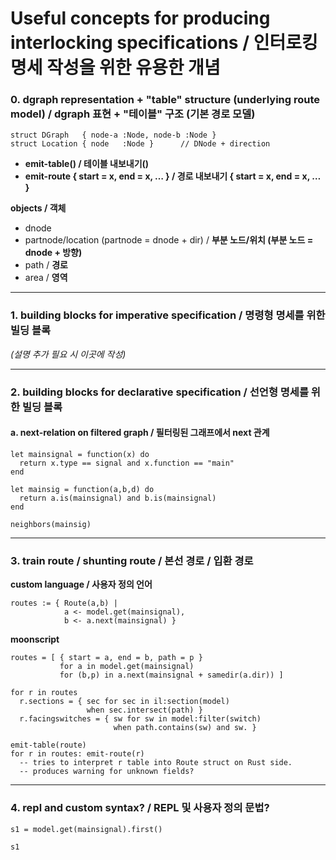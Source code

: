 # Useful concepts for producing interlocking specifications / **인터로킹 명세 작성을 위한 유용한 개념**

### 0. dgraph representation + "table" structure (underlying route model) / **dgraph 표현 + "테이블" 구조 (기본 경로 모델)**

```text
struct DGraph   { node-a :Node, node-b :Node }
struct Location { node   :Node }      // DNode + direction
```

* **emit-table() / 테이블 내보내기()**
* **emit-route { start = x, end = x, … } / 경로 내보내기 { start = x, end = x, … }**

**objects / 객체**

* dnode
* partnode/location (partnode = dnode + dir) / **부분 노드/위치 (부분 노드 = dnode + 방향)**
* path / **경로**
* area / **영역**

---

### 1. building blocks for imperative specification / **명령형 명세를 위한 빌딩 블록**

*(설명 추가 필요 시 이곳에 작성)*

---

### 2. building blocks for declarative specification / **선언형 명세를 위한 빌딩 블록**

#### a. next-relation on filtered graph / **필터링된 그래프에서 next 관계**

```moonscript
let mainsignal = function(x) do
  return x.type == signal and x.function == "main"
end

let mainsig = function(a,b,d) do
  return a.is(mainsignal) and b.is(mainsignal)
end

neighbors(mainsig)
```

---

### 3. train route / shunting route / **본선 경로 / 입환 경로**

**custom language / 사용자 정의 언어**

```text
routes := { Route(a,b) |
            a <- model.get(mainsignal),
            b <- a.next(mainsignal) }
```

**moonscript**

```moonscript
routes = [ { start = a, end = b, path = p }
           for a in model.get(mainsignal)
           for (b,p) in a.next(mainsignal + samedir(a.dir)) ]

for r in routes
  r.sections = { sec for sec in il:section(model)
                 when sec.intersect(path) }
  r.facingswitches = { sw for sw in model:filter(switch)
                       when path.contains(sw) and sw. }
```

```text
emit-table(route)
for r in routes: emit-route(r)
  -- tries to interpret r table into Route struct on Rust side.
  -- produces warning for unknown fields?
```

---

### 4. repl and custom syntax? / **REPL 및 사용자 정의 문법?**

```text
s1 = model.get(mainsignal).first()

s1
```
